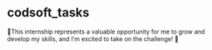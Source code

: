 # codsoft_tasks
🌱This internship represents a valuable opportunity for me to grow and develop my skills, and I'm excited to take on the challenge! 🚀
